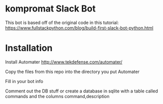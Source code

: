# kompromat Slack Bot

This bot is based off of the original code in this tutorial: https://www.fullstackpython.com/blog/build-first-slack-bot-python.html

# Installation
Install Automater
http://www.tekdefense.com/automater/

Copy the files from this repo into the directory you put Automater

Fill in your bot info

Comment out the DB stuff or create a database in sqlite with a table called commands and the columns command,description
